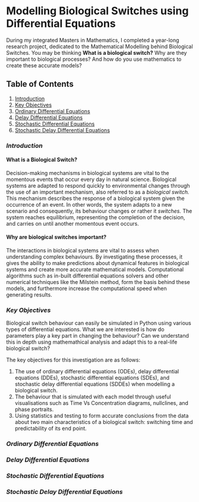 # Modelling Biological Switches using Differential Equations

During my integrated Masters in Mathematics, I completed a year-long research project, dedicated to the Mathematical Modelling behind Biological Switches. You may be thinking **What is a biological switch?** Why are they important to biological processes? And how do you use mathematics to create these accurate models?

## Table of Contents
1. [Introduction](#introduction)
2. [Key Objectives](#key-objectives)
3. [Ordinary Differential Equations](#odes)
4. [Delay Differential Equations](#ddes)
5. [Stochastic Differential Equations](#sdes)
6. [Stochastic Delay Differential Equations](#sddes)

### *Introduction*

#### What is a Biological Switch? 
Decision-making mechanisms in biological systems are vital to the momentous events that occur every day in natural science. Biological systems are adapted to respond quickly to environmental changes through the use of an important mechanism, also referred to as a *biological switch.* This mechanism describes the response of a biological system given the occurrence of an event. In other words, the system adapts to a new scenario and consequently, its behaviour changes or rather it *switches.* The system reaches equilibrium, representing the completion of the decision, and carries on until another momentous event occurs.

#### Why are biological switches important? ####
The interactions in biological systems are vital to assess when understanding complex behaviours. By investigating these processes, it gives the ability to make predictions about dynamical features in biological systems and create more accurate mathematical models. Computational algorithms such as in-built differential equations solvers and other numerical techniques like the Milstein method, form the basis behind these models, and furthermore increase the computational speed when generating results.

### *Key Objectives*

Biological switch behaviour can easily be simulated in Python using various types of differential equations. What we are interested is how do parameters play a key part in changing the behaviour? Can we understand this in depth using mathemathical analysis and adapt this to a real-life biological switch?

The key objectives for this investigation are as follows:
1. The use of ordinary differential equations (ODEs), delay differential equations (DDEs), stochastic differential equations (SDEs), and stochastic delay differential equations (SDDEs) when modelling a biological switch.
2. The behaviour that is simulated with each model through useful visualisations such as Time Vs Concentration diagrams, nullclines, and phase portraits.
3. Using statistics and testing to form accurate conclusions from the data about two main characteristics of a biological switch: switching time and predictability of its end point.

### *Ordinary Differential Equations*
### *Delay Differential Equations*
### *Stochastic Differential Equations*
### *Stochastic Delay Differential Equations*
